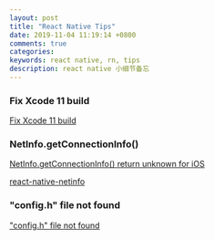 ```yaml
---
layout: post
title: "React Native Tips"
date: 2019-11-04 11:19:14 +0800
comments: true
categories: 
keywords: react native, rn, tips
description: react native 小细节备忘
---
```


### Fix Xcode 11 build

[Fix Xcode 11 build](https://github.com/facebook/react-native/pull/25146/files#diff-263fc157dfce55895cdc16495b55d190R94)

### NetInfo.getConnectionInfo()

[NetInfo.getConnectionInfo() return unknown for iOS](https://github.com/facebook/react-native/issues/19039#issuecomment-386228738)

[react-native-netinfo](https://github.com/react-native-community/react-native-netinfo)

### "config.h" file not found

["config.h" file not found](https://github.com/facebook/react-native/issues/16097#issuecomment-364947895)